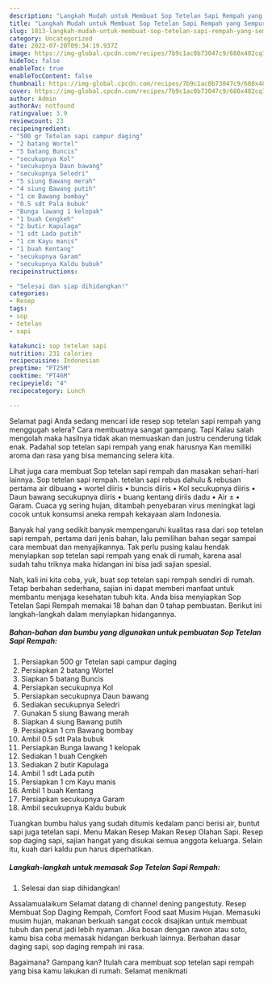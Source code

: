 ```yaml
---
description: "Langkah Mudah untuk Membuat Sop Tetelan Sapi Rempah yang Sempurna"
title: "Langkah Mudah untuk Membuat Sop Tetelan Sapi Rempah yang Sempurna"
slug: 1813-langkah-mudah-untuk-membuat-sop-tetelan-sapi-rempah-yang-sempurna
category: Uncategorized
date: 2022-07-20T09:34:19.937Z
image: https://img-global.cpcdn.com/recipes/7b9c1ac0b73047c9/680x482cq70/sop-tetelan-sapi-rempah-foto-resep-utama.jpg
hideToc: false
enableToc: true
enableTocContent: false
thumbnail: https://img-global.cpcdn.com/recipes/7b9c1ac0b73047c9/680x482cq70/sop-tetelan-sapi-rempah-foto-resep-utama.jpg
cover: https://img-global.cpcdn.com/recipes/7b9c1ac0b73047c9/680x482cq70/sop-tetelan-sapi-rempah-foto-resep-utama.jpg
author: Admin
authorAv: notfound
ratingvalue: 3.9
reviewcount: 23
recipeingredient:
- "500 gr Tetelan sapi campur daging"
- "2 batang Wortel"
- "5 batang Buncis"
- "secukupnya Kol"
- "secukupnya Daun bawang"
- "secukupnya Seledri"
- "5 siung Bawang merah"
- "4 siung Bawang putih"
- "1 cm Bawang bombay"
- "0.5 sdt Pala bubuk"
- "Bunga lawang 1 kelopak"
- "1 buah Cengkeh"
- "2 butir Kapulaga"
- "1 sdt Lada putih"
- "1 cm Kayu manis"
- "1 buah Kentang"
- "secukupnya Garam"
- "secukupnya Kaldu bubuk"
recipeinstructions:

- "Selesai dan siap dihidangkan!"
categories:
- Resep
tags:
- sop
- tetelan
- sapi

katakunci: sop tetelan sapi 
nutrition: 231 calories
recipecuisine: Indonesian
preptime: "PT25M"
cooktime: "PT46M"
recipeyield: "4"
recipecategory: Lunch

---
```



Selamat pagi Anda sedang mencari ide resep sop tetelan sapi rempah yang menggugah selera? Cara membuatnya sangat gampang. Tapi Kalau salah mengolah maka hasilnya tidak akan memuaskan dan justru cenderung tidak enak. Padahal sop tetelan sapi rempah yang enak harusnya Kan memiliki aroma dan rasa yang bisa memancing selera kita.


Lihat juga cara membuat Sop tetelan sapi rempah dan masakan sehari-hari lainnya. Sop tetelan sapi rempah. tetelan sapi rebus dahulu &amp; rebusan pertama air dibuang • wortel diiris • buncis diiris • Kol secukupnya diiris • Daun bawang secukupnya diiris • buang kentang diriis dadu • Air ± • Garam. Cuaca yg sering hujan, ditambah penyebaran virus meningkat lagi cocok untuk konsumsi aneka rempah kekayaan alam Indonesia.

Banyak hal yang sedikit banyak mempengaruhi kualitas rasa dari sop tetelan sapi rempah, pertama dari jenis bahan, lalu pemilihan bahan segar sampai cara membuat dan menyajikannya. Tak perlu pusing kalau hendak menyiapkan sop tetelan sapi rempah yang enak di rumah, karena asal sudah tahu triknya maka hidangan ini bisa jadi sajian spesial.


Nah, kali ini kita coba, yuk, buat sop tetelan sapi rempah sendiri di rumah. Tetap berbahan sederhana, sajian ini dapat memberi manfaat untuk membantu menjaga kesehatan tubuh kita. Anda bisa menyiapkan Sop Tetelan Sapi Rempah memakai 18 bahan dan 0 tahap pembuatan. Berikut ini langkah-langkah dalam menyiapkan hidangannya.

<!--inarticleads1-->

##### Bahan-bahan dan bumbu yang digunakan untuk pembuatan Sop Tetelan Sapi Rempah:

1. Persiapkan 500 gr Tetelan sapi campur daging
1. Persiapkan 2 batang Wortel
1. Siapkan 5 batang Buncis
1. Persiapkan secukupnya Kol
1. Persiapkan secukupnya Daun bawang
1. Sediakan secukupnya Seledri
1. Gunakan 5 siung Bawang merah
1. Siapkan 4 siung Bawang putih
1. Persiapkan 1 cm Bawang bombay
1. Ambil 0.5 sdt Pala bubuk
1. Persiapkan Bunga lawang 1 kelopak
1. Sediakan 1 buah Cengkeh
1. Sediakan 2 butir Kapulaga
1. Ambil 1 sdt Lada putih
1. Persiapkan 1 cm Kayu manis
1. Ambil 1 buah Kentang
1. Persiapkan secukupnya Garam
1. Ambil secukupnya Kaldu bubuk


Tuangkan bumbu halus yang sudah ditumis kedalam panci berisi air, buntut sapi juga tetelan sapi. Menu Makan Resep Makan Resep Olahan Sapi. Resep sop daging sapi, sajian hangat yang disukai semua anggota keluarga. Selain itu, kuah dari kaldu pun harus diperhatikan. 

<!--inarticleads2-->

##### Langkah-langkah untuk memasak Sop Tetelan Sapi Rempah:


1. Selesai dan siap dihidangkan!

Assalamualaikum Selamat datang di channel dening pangestuty. Resep Membuat Sop Daging Rempah, Comfort Food saat Musim Hujan. Memasuki musim hujan, makanan berkuah sangat cocok disajikan untuk membuat tubuh dan perut jadi lebih nyaman. Jika bosan dengan rawon atau soto, kamu bisa coba memasak hidangan berkuah lainnya. Berbahan dasar daging sapi, sop daging rempah ini rasa. 

Bagaimana? Gampang kan? Itulah cara membuat sop tetelan sapi rempah yang bisa kamu lakukan di rumah. Selamat menikmati
